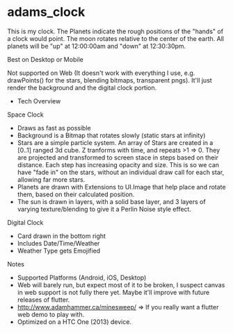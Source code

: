 # adams_clock

This is my clock. The Planets indicate the rough positions of the "hands" of a clock would point. The moon rotates relative to the center of the earth. All planets will be "up" at 12:00:00am and "down" at 12:30:30pm.

Best on Desktop or Mobile

Not supported on Web (It doesn't work with everything I use, e.g. drawPoints() for the stars, blending bitmaps, transparent pngs). It'll just render the background and the digital clock portion.

- Tech Overview

Space Clock
- Draws as fast as possible
- Background is a Bitmap that rotates slowly (static stars at infinity)
- Stars are a simple particle system. An array of Stars are created in a [0..1] ranged 3d cube. Z tranforms with time, and repeats >1 => 0. They are projected and transformed to screen stace in steps based on their distance. Each step has increasing opacity and size. This is so we can have "fade in" on the stars, without an individual draw call for each star, allowing far more stars.
- Planets are drawn with Extensions to UI.Image that help place and rotate them, based on their calculated position.
- The sun is drawn in layers, with a solid base layer, and 3 layers of varying texture/blending to give it a Perlin Noise style effect.

Digital Clock
- Card drawn in the bottom right
- Includes Date/Time/Weather
- Weather Type gets Emojified


Notes
- Supported Platforms (Android, iOS, Desktop) 
- Web will barely run, but expect most of it to be broken, I suspect canvas in web support is not fully there yet. Maybe it'll improve with future releases of flutter.
- http://www.adamhammer.ca/minesweep/ => If you really want a flutter web demo to play with.
- Optimized on a HTC One (2013) device.